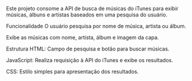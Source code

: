 Este projeto consome a API de busca de músicas do iTunes para exibir músicas, álbuns e artistas baseados em uma pesquisa do usuário.

Funcionalidade
O usuário pesquisa por nome de música, artista ou álbum.

Exibe as músicas com nome, artista, álbum e imagem da capa.

Estrutura
HTML: Campo de pesquisa e botão para buscar músicas.

JavaScript: Realiza requisição à API do iTunes e exibe os resultados.

CSS: Estilo simples para apresentação dos resultados.

